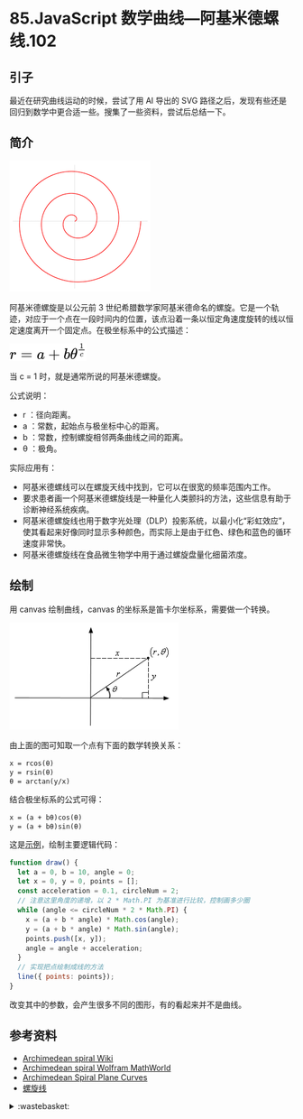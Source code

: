 # 85.JavaScript 数学曲线—阿基米德螺线.102

## <a name="start"></a> 引子
最近在研究曲线运动的时候，尝试了用 AI 导出的 SVG 路径之后，发现有些还是回归到数学中更合适一些。搜集了一些资料，尝试后总结一下。

## <a name="title1"></a> 简介

![85-1][url-local-1]

阿基米德螺旋是以公元前 3 世纪希腊数学家阿基米德命名的螺旋。它是一个轨迹，对应于一个点在一段时间内的位置，该点沿着一条以恒定角速度旋转的线以恒定速度离开一个固定点。在极坐标系中的公式描述：

![85-2][url-local-2]

当 c = 1 时，就是通常所说的阿基米德螺旋。

公式说明：
- r ：径向距离。
- a ：常数，起始点与极坐标中心的距离。
- b ：常数，控制螺旋相邻两条曲线之间的距离。
- θ ：极角。


实际应用有：
- 阿基米德螺线可以在螺旋天线中找到，它可以在很宽的频率范围内工作。
- 要求患者画一个阿基米德螺旋线是一种量化人类颤抖的方法，这些信息有助于诊断神经系统疾病。
- 阿基米德螺旋线也用于数字光处理（DLP）投影系统，以最小化“彩虹效应”，使其看起来好像同时显示多种颜色，而实际上是由于红色、绿色和蓝色的循环速度非常快。
- 阿基米德螺旋线在食品微生物学中用于通过螺旋盘量化细菌浓度。

## 绘制
用 canvas 绘制曲线，canvas 的坐标系是笛卡尔坐标系，需要做一个转换。

![85-3][url-local-3]

由上面的图可知取一个点有下面的数学转换关系：
```
x = rcos(θ)
y = rsin(θ)
θ = arctan(y/x)
```
结合极坐标系的公式可得：
```
x = (a + bθ)cos(θ)
y = (a + bθ)sin(θ)
```

这是[示例][url-5]，绘制主要逻辑代码：
```js
function draw() {
  let a = 0, b = 10, angle = 0;
  let x = 0, y = 0, points = [];
  const acceleration = 0.1, circleNum = 2;
  // 注意这里角度的递增，以 2 * Math.PI 为基准进行比较，控制画多少圈
  while (angle <= circleNum * 2 * Math.PI) {
    x = (a + b * angle) * Math.cos(angle);
    y = (a + b * angle) * Math.sin(angle);
    points.push([x, y]);
    angle = angle + acceleration;
  }
  // 实现把点绘制成线的方法
  line({ points: points});
}
```
改变其中的参数，会产生很多不同的图形，有的看起来并不是曲线。


## <a name="reference"></a> 参考资料
- [Archimedean spiral Wiki][url-1]
- [Archimedean spiral Wolfram MathWorld][url-2]
- [Archimedean Spiral Plane Curves][url-3]
- [螺旋线][url-4]


[url-1]:https://en.wikipedia.org/wiki/Archimedean_spiral
[url-2]:https://mathworld.wolfram.com/ArchimedeanSpiral.html
[url-3]:http://xahlee.info/SpecialPlaneCurves_dir/ArchimedeanSpiral_dir/archimedeanSpiral.html
[url-4]:https://baike.baidu.com/item/%E8%9E%BA%E6%97%8B%E7%BA%BF/10012826
[url-5]:https://xxholic.github.io/lab/segment/85/index.html

[url-local-1]:../images/85/1.png
[url-local-2]:../images/85/2.svg
[url-local-3]:../images/85/3.png

<details>
<summary>:wastebasket:</summary>

最近看了[《银翼杀手2049》][url-book]，故事讲的还是蛮好的，本以为所有的线索都指向了一个答案，没想到最后并不是这样，但回想一下的确也是说的通。

关于复制人“繁衍”的秘密还是蛮吸引人的，不知道什么时候能出续集。

![85-poster][url-local-poster]

</details>

[url-book]:https://movie.douban.com/subject/10512661/
[url-local-poster]:../images/85/poster.png
